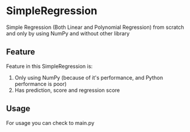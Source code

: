 # SimpleRegression
Simple Regression (Both Linear and Polynomial Regression) from scratch and only by using NumPy and without other library <br>

## Feature
Feature in this SimpleRegression is:
  1. Only using NumPy (because of it's performance, and Python performance is poor)
  2. Has prediction, score and regression score

## Usage
For usage you can check to main.py